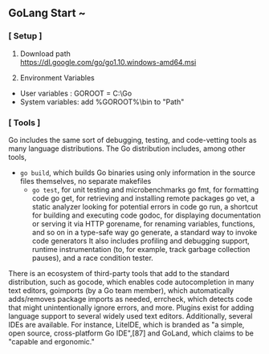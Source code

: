 ## GoLang Start ~
### [ Setup ]
1) Download path  
https://dl.google.com/go/go1.10.windows-amd64.msi

2) Environment Variables
* User variables  : GOROOT = C:\Go
* System variables: add %GOROOT%\bin to "Path"

### [ Tools ]
Go includes the same sort of debugging, testing, and code-vetting tools as many language distributions. The Go distribution includes, among other tools,  

* ```go build```, which builds Go binaries using only information in the source files themselves, no separate makefiles  
  * ```go test```, for unit testing and microbenchmarks
go fmt, for formatting code
go get, for retrieving and installing remote packages
go vet, a static analyzer looking for potential errors in code
go run, a shortcut for building and executing code
godoc, for displaying documentation or serving it via HTTP
gorename, for renaming variables, functions, and so on in a type-safe way
go generate, a standard way to invoke code generators
It also includes profiling and debugging support, runtime instrumentation (to, for example, track garbage collection pauses), and a race condition tester.

There is an ecosystem of third-party tools that add to the standard distribution, such as gocode, which enables code autocompletion in many text editors, goimports (by a Go team member), which automatically adds/removes package imports as needed, errcheck, which detects code that might unintentionally ignore errors, and more. Plugins exist for adding language support to several widely used text editors. Additionally, several IDEs are available. For instance, LiteIDE, which is branded as "a simple, open source, cross-platform Go IDE",[87] and GoLand, which claims to be "capable and ergonomic."
